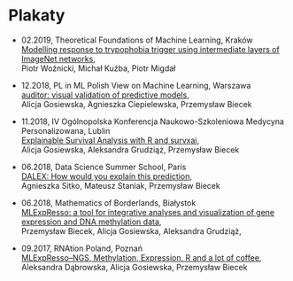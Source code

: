 # Plakaty
* 02.2019, Theoretical Foundations of Machine Learning, Kraków </br>
[Modelling response to trypophobia trigger using intermediate layers of ImageNet networks](2019_02_modelling_trypophobia.pdf), </br>
Piotr Woźnicki, Michał Kuźba, Piotr Migdał

* 12.2018, PL in ML Polish View on Machine Learning, Warszawa </br>
[auditor: visual validation of predictive models](2018_12_auditor.pdf), </br>
Alicja Gosiewska, Agnieszka Ciepielewska, Przemysław Biecek

* 11.2018, IV Ogólnopolska Konferencja Naukowo-Szkoleniowa Medycyna Personalizowana, Lublin </br>
[Explainable Survival Analysis with R and survxai](2018_12_survxai.pdf), </br>
Alicja Gosiewska, Aleksandra Grudziąż, Przemysław Biecek

* 06.2018, Data Science Summer School, Paris </br>
 [DALEX: How would you explain this prediction](2018_06_DALEX.pdf), </br>
Agnieszka Sitko, Mateusz Staniak, Przemysław Biecek

* 06.2018, Mathematics of Borderlands, Białystok </br>
[MLExpResso: a tool for integrative analyses and visualization of gene
expression and DNA methylation data](2018_06_MLExpResso.pdf), </br>
Przemysław Biecek, Alicja Gosiewska, Aleksandra Grudziąż, 

* 09.2017, RNAtion Poland, Poznań </br>
 [MLExpResso–NGS, Methylation, Expression, R and a lot of coffee](2017_09_MLExpResso.pdf), </br>
Aleksandra Dąbrowska, Alicja Gosiewska, Przemysław Biecek
